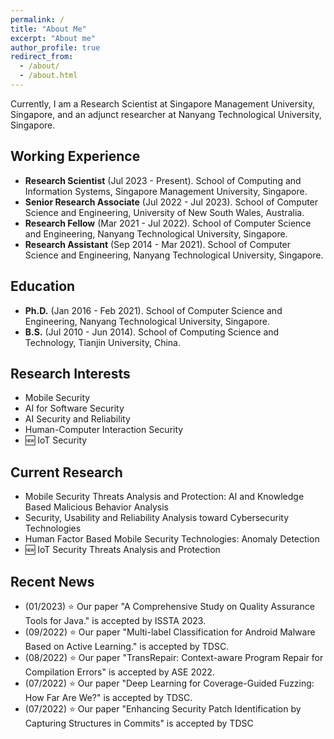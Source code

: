 ```yaml
---
permalink: /
title: "About Me"
excerpt: "About me"
author_profile: true
redirect_from: 
  - /about/
  - /about.html
---
```


Currently, I am a Research Scientist at Singapore Management University, Singapore, and an adjunct researcher at Nanyang Technological University, Singapore.

## Working Experience
* **Research Scientist** (Jul 2023 - Present).
  School of Computing and Information Systems, Singapore Management University, Singapore.
* **Senior Research Associate** (Jul 2022 - Jul 2023).
  School of Computer Science and Engineering, University of New South Wales, Australia.
* **Research Fellow** (Mar 2021 - Jul 2022).
  School of Computer Science and Engineering, Nanyang Technological University, Singapore.
* **Research Assistant** (Sep 2014 - Mar 2021).
  School of Computer Science and Engineering, Nanyang Technological University, Singapore.

## Education
* **Ph.D.** (Jan 2016 - Feb 2021).
  School of Computer Science and Engineering, Nanyang Technological University, Singapore.
* **B.S.** (Jul 2010 - Jun 2014).
  School of Computing Science and Technology, Tianjin University, China.

## Research Interests
  * Mobile Security
  * AI for Software Security
  * AI Security and Reliability
  * Human-Computer Interaction Security
  * :new: IoT Security

## Current Research
  * Mobile Security Threats Analysis and Protection: AI and Knowledge Based Malicious Behavior Analysis
  * Security, Usability and Reliability Analysis toward Cybersecurity Technologies
  * Human Factor Based Mobile Security Technologies: Anomaly Detection
  * :new: IoT Security Threats Analysis and Protection

## Recent News
  * (01/2023) :star: Our paper "A Comprehensive Study on Quality Assurance Tools for Java." is accepted by ISSTA 2023.
  * (09/2022) :star: Our paper "Multi-label Classification for Android Malware Based on Active Learning." is accepted by TDSC.
  * (08/2022) :star: Our paper "TransRepair: Context-aware Program Repair for Compilation Errors" is accepted by ASE 2022.
  * (07/2022) :star: Our paper "Deep Learning for Coverage-Guided Fuzzing: How Far Are We?" is accepted by TDSC.
  * (07/2022) :star: Our paper "Enhancing Security Patch Identification by Capturing Structures in Commits" is accepted by TDSC 